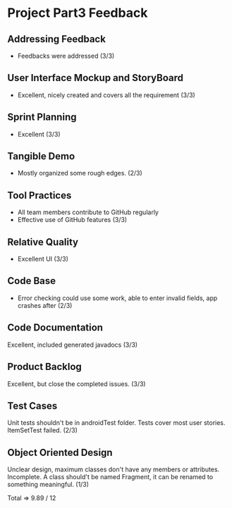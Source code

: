 # Project Part3 Feedback

## Addressing Feedback

- Feedbacks were addressed (3/3)

## User Interface Mockup and StoryBoard

- Excellent, nicely created and covers all the requirement (3/3)

## Sprint Planning

- Excellent (3/3)

## Tangible Demo 

- Mostly organized some rough edges. (2/3)

## Tool Practices

- All team members contribute to GitHub regularly
- Effective use of GitHub features (3/3)

## Relative Quality

- Excellent UI (3/3)

## Code Base

- Error checking could use some work, able to enter invalid fields, app crashes after (2/3)

## Code Documentation

Excellent, included generated javadocs (3/3)

## Product Backlog

Excellent, but close the completed issues. (3/3)

## Test Cases
Unit tests shouldn't be in androidTest folder. 
Tests cover most user stories.
ItemSetTest failed. (2/3)

## Object Oriented Design
Unclear design, maximum classes don't have any members or attributes. Incomplete. A class should't be named Fragment, it can be renamed to something meaningful.  (1/3)

Total => 9.89 / 12

